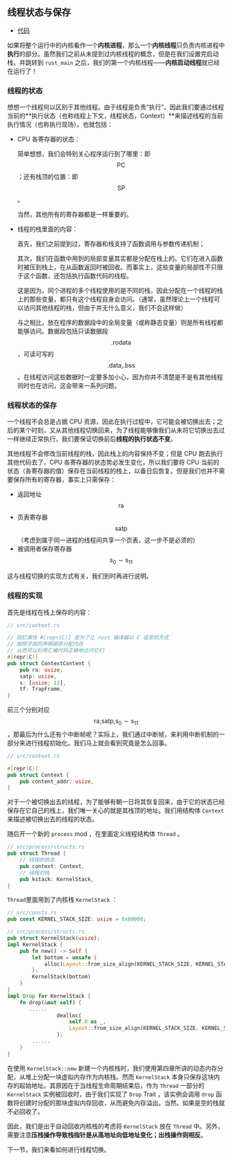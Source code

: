 ## 线程状态与保存

* [代码][CODE]

如果将整个运行中的内核看作一个**内核进程**，那么一个**内核线程**只负责内核进程中**执行**的部分。虽然我们之前从未提到过内核线程的概念，但是在我们设置完启动栈，并跳转到 ``rust_main`` 之后，我们的第一个内核线程——**内核启动线程**就已经在运行了！

### 线程的状态

想想一个线程何以区别于其他线程。由于线程是负责“执行”，因此我们要通过线程当前的**执行状态（也称线程上下文，线程状态，Context）**来描述线程的当前执行情况（也称执行现场）。也就包括：

* CPU 各寄存器的状态：

  简单想想，我们会特别关心程序运行到了哪里：即 $$\text{PC}$$ ；还有栈顶的位置：即 $$\text{SP}$$ 。

  当然，其他所有的寄存器都是一样重要的。

* 线程的栈里面的内容：

  首先，我们之前提到过，寄存器和栈支持了函数调用与参数传递机制；

  其次，我们在函数中用到的局部变量其实都是分配在栈上的。它们在进入函数时被压到栈上，在从函数返回时被回收。而事实上，这些变量的局部性不只限于这个函数，还包括执行函数代码的线程。

  这是因为，同个进程的多个线程使用的是不同的栈，因此分配在一个线程的栈上的那些变量，都只有这个线程自身会访问。（通常，虽然理论上一个线程可以访问其他线程的栈，但由于并无什么意义，我们不会这样做）

  与之相比，放在程序的数据段中的全局变量（或称静态变量）则是所有线程都能够访问。数据段包括只读数据段 $$\text{.rodata}$$ ，可读可写的 $$\text{.data,.bss}$$ 。在线程访问这些数据时一定要多加小心，因为你并不清楚是不是有其他线程同时也在访问，这会带来一系列问题。

### 线程状态的保存

一个线程不会总是占据 CPU 资源，因此在执行过程中，它可能会被切换出去；之后的某个时刻，又从其他线程切换回来，为了线程能够像我们从未将它切换出去过一样继续正常执行，我们要保证切换前后**线程的执行状态不变**。

其他线程不会修改当前线程的栈，因此栈上的内容保持不变；但是 CPU 跑去执行其他代码去了，CPU 各寄存器的状态势必发生变化，所以我们要将 CPU 当前的状态（各寄存器的值）保存在当前线程的栈上，以备日后恢复。但是我们也并不需要保存所有的寄存器，事实上只需保存：

* 返回地址 $$\text{ra}$$
* 页表寄存器 $$\text{satp}$$（考虑到属于同一进程的线程间共享一个页表，这一步不是必须的）
* 被调用者保存寄存器 $$\text{s}_0\sim\text{s}_{11}$$

这与线程切换的实现方式有关，我们到时再进行说明。

### 线程的实现

首先是线程在栈上保存的内容：

```rust
// src/context.rs

// 回忆属性 #[repr(C)] 是为了让 rust 编译器以 C 语言的方式
// 按照字段的声明顺序分配内存
// 从而可以利用汇编代码正确地访问它们
#[repr(C)]
pub struct ContextContent {
    pub ra: usize,
    satp: usize,
    s: [usize; 12],
    tf: TrapFrame,
}
```

前三个分别对应 $$\text{ra,satp,s}_0\sim\text{s}_{11}$$，那最后为什么还有个中断帧呢？实际上，我们通过中断帧，来利用中断机制的一部分来进行线程初始化。我们马上就会看到究竟是怎么回事。

```rust
// src/context.rs

#[repr(C)]
pub struct Context {
    pub content_addr: usize,
}
```

对于一个被切换出去的线程，为了能够有朝一日将其恢复回来，由于它的状态已经保存在它自己的栈上，我们唯一关心的就是其栈顶的地址。我们用结构体 ``Context`` 来描述被切换出去的线程的状态。

随后开一个新的 ``process`` mod ，在里面定义线程结构体 ``Thread`` 。

```rust
// src/process/structs.rs
pub struct Thread {
    // 线程的状态
    pub context: Context,
    // 线程的栈
    pub kstack: KernelStack,
}
```

``Thread``里面用到了内核栈 ``KernelStack`` ：

```rust
// src/consts.rs
pub const KERNEL_STACK_SIZE: usize = 0x80000;

// src/process/structs.rs
pub struct KernelStack(usize);
impl KernelStack {
    pub fn new() -> Self {
        let bottom = unsafe {
            alloc(Layout::from_size_align(KERNEL_STACK_SIZE, KERNEL_STACK_SIZE).unwrap()) as usize
        };
        KernelStack(bottom)
    }
}
impl Drop for KernelStack {
    fn drop(&mut self) {
       ......
                dealloc(
                    self.0 as _,
                    Layout::from_size_align(KERNEL_STACK_SIZE, KERNEL_STACK_SIZE).unwrap(),
                );
        ......
    }
}
```

在使用 ``KernelStack::new`` 新建一个内核栈时，我们使用第四章所讲的动态内存分配，从堆上分配一块虚拟内存作为内核栈。然而 ``KernelStack`` 本身只保存这块内存的起始地址。其原因在于当线程生命周期结束后，作为 ``Thread`` 一部分的 ``KernelStack`` 实例被回收时，由于我们实现了 ``Drop`` Trait ，该实例会调用 ``drop`` 函数将创建时分配的那块虚拟内存回收，从而避免内存溢出。当然。如果是空的栈就不必回收了。

因此，我们是出于自动回收内核栈的考虑将 ``KernelStack`` 放在 ``Thread`` 中。另外，需要注意**压栈操作导致栈指针是从高地址向低地址变化；出栈操作则相反**。

下一节，我们来看如何进行线程切换。

[CODE]: https://github.com/rcore-os/rCore_tutorial/tree/ch6-pa4
